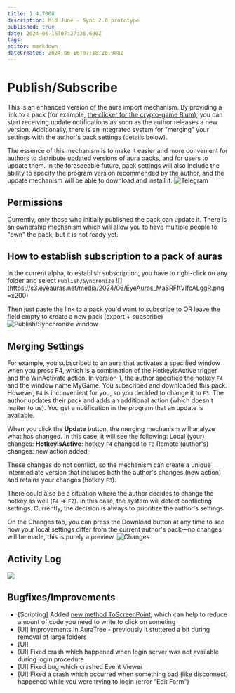 ```yaml
---
title: 1.4.7008
description: Mid June - Sync 2.0 prototype
published: true
date: 2024-06-16T07:27:36.690Z
tags: 
editor: markdown
dateCreated: 2024-06-16T07:18:26.988Z
---
```


# Publish/Subscribe
This is an enhanced version of the aura import mechanism. By providing a link to a pack (for example, [the clicker for the crypto-game Blum](https://eyeauras.net/share/S20240606142306qxWxc7fy40p6)), you can start receiving update notifications as soon as the author releases a new version. Additionally, there is an integrated system for "merging" your settings with the author's pack settings (details below).

The essence of this mechanism is to make it easier and more convenient for authors to distribute updated versions of aura packs, and for users to update them. In the foreseeable future, pack settings will also include the ability to specify the program version recommended by the author, and the update mechanism will be able to download and install it.
![Telegram](https://s3.eyeauras.net/media/2024/06/EyeAuras_THioGu3JIMvvu3ZO.png) 

## Permissions
Currently, only those who initially published the pack can update it. There is an ownership mechanism which will allow you to have multiple people to "own" the pack, but it is not ready yet.

## How to establish subscription to a pack of auras
In the current alpha, to establish subscription, you have to right-click on any folder and select `Publish/Syncronize`
![](https://s3.eyeauras.net/media/2024/06/EyeAuras_MaSRFftVIfcALggR.png =x200)

Then just paste the link to a pack you'd want to subscribe to OR leave the field empty to create a new pack (export + subscribe)
![Publish/Synchronize window](https://s3.eyeauras.net/media/2024/06/EyeAuras_mX3K6JJ8M7JXhDb5.png)

## Merging Settings
For example, you subscribed to an aura that activates a specified window when you press F4, which is a combination of the HotkeyIsActive trigger and the WinActivate action.
In version 1, the author specified the hotkey `F4` and the window name MyGame.
You subscribed and downloaded this pack. However, `F4` is inconvenient for you, so you decided to change it to `F3`.
The author updates their pack and adds an additional action (which doesn't matter to us). You get a notification in the program that an update is available.

When you click the **Update** button, the merging mechanism will analyze what has changed. In this case, it will see the following:
Local (your) changes: **HotkeyIsActive**: hotkey `F4` changed to `F3`
Remote (author's) changes: new action added

These changes do not conflict, so the mechanism can create a unique intermediate version that includes both the author's changes (new action) and retains your changes (hotkey `F3`).

There could also be a situation where the author decides to change the hotkey as well (`F4` => `F2`). In this case, the system will detect conflicting settings. Currently, the decision is always to prioritize the author's settings.

On the Changes tab, you can press the Download button at any time to see how your local settings differ from the current author's pack—no changes will be made, this is purely a preview.
![Changes](https://s3.eyeauras.net/media/2024/06/EyeAuras_G2iMRdETXWcHY79L.png)

## Activity Log
![](https://s3.eyeauras.net/media/2024/06/EyeAuras_BtGqp4IpMW2XCqM5.png)


## Bugfixes/Improvements
- [Scripting] Added [new method ToScreenPoint](https://wiki.eyeauras.net/en/scripting/api/WindowImageProcessedEventArgs), which can help to reduce amount of code you need to write to click on someting 
- [UI] Improvements in AuraTree - previously it stuttered a bit during removal of large folders
- [UI]
- [UI] Fixed crash which happened when login server was not available during login procedure
- [UI] Fixed bug which crashed Event Viewer
- [UI] Fixed a crash which occurred when something bad (like disconnect) happened while you were trying to login (error "Edit Form")